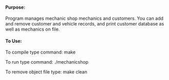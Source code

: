 #### Purpose:
Program manages mechanic shop mechanics and customers. You can add and remove customer and vehicle records, and print customer database as well as mechanics on file.

#### To Use:
To compile type command:
 make

To run type command:
 ./mechanicshop

To remove object file type:
 make clean
